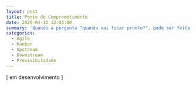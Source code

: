 ```yaml
---
layout: post
title: Ponto de Comprometimento
date: 2020-04-12 12:03:00
summary: 'Quando a pergunta "quando vai ficar pronto?", pode ser feita.'
categories:
  - Agile
  - Kanban
  - Upstream
  - Downstream
  - Previsibilidade
---
```


\[ em desenvolvimento \]